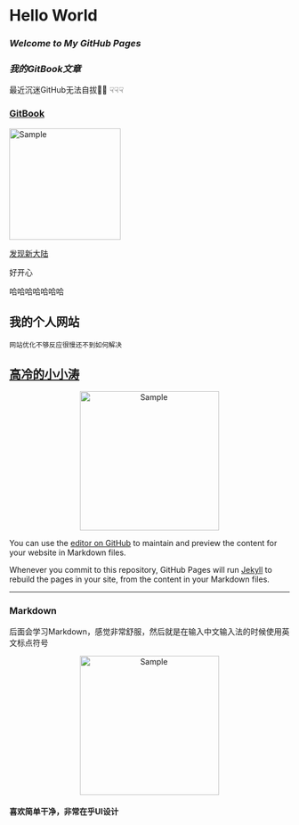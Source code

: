 # Hello World

### *Welcome to My GitHub Pages*

### *我的GitBook文章*

最近沉迷GitHub无法自拔🌚🌚
☟☟☟
### [GitBook](https://www.wyattsuen.ml/gitbook-test/)
<p align="left">
	<img src="https://upload.cc/i1/2019/08/01/ZTPvSo.png" 
	alt="Sample" width="200" height="200">
	<p align="center">
		<em></em>
	</p>
</p>


[发现新大陆](README-2)

好开心

哈哈哈哈哈哈哈
    
## 我的个人网站

    网站优化不够反应很慢还不到如何解决

## [高冷的小小涛](https://wyattisaac.github.io/)

<p align="center">
<img src="https://i.imgur.com/UkLzFwL.jpg" 
    alt="Sample"  width="250" height="250">
<p align="center">
</p>

You can use the [editor on GitHub](https://github.com/WyattIsaac/Githubpages/edit/master/README.md) to maintain and preview the content for your website in Markdown files.
    
Whenever you commit to this repository, GitHub Pages will run [Jekyll](https://jekyllrb.com/) to rebuild the pages in your site, from the content in your Markdown files.

-------


### Markdown

后面会学习Markdown，感觉非常舒服，然后就是在输入中文输入法的时候使用英文标点符号

<p align="center">
<img src="http://yanxuan.nosdn.127.net/eb734d1fe239ea8e4f7f8dde4c64fabc.jpg" 
    alt="Sample"  width="250" height="250">
<p align="center">
</p>

#### 喜欢简单干净，非常在乎UI设计
